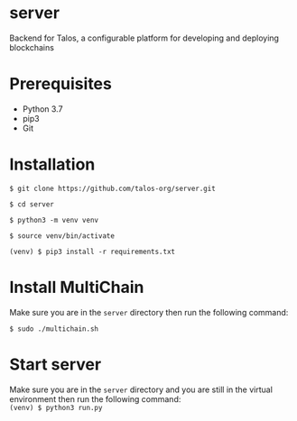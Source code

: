 # server

Backend for Talos, a configurable platform for developing and deploying blockchains

# Prerequisites
- Python 3.7
- pip3
- Git

# Installation
`$ git clone https://github.com/talos-org/server.git`

`$ cd server`

`$ python3 -m venv venv`

`$ source venv/bin/activate`

`(venv) $ pip3 install -r requirements.txt`

# Install MultiChain

Make sure you are in the `server` directory then run the following command:<br>

`$ sudo ./multichain.sh`





# Start server
Make sure you are in the `server` directory and you are still in the virtual environment then run the following command:<br>
`(venv) $ python3 run.py`
